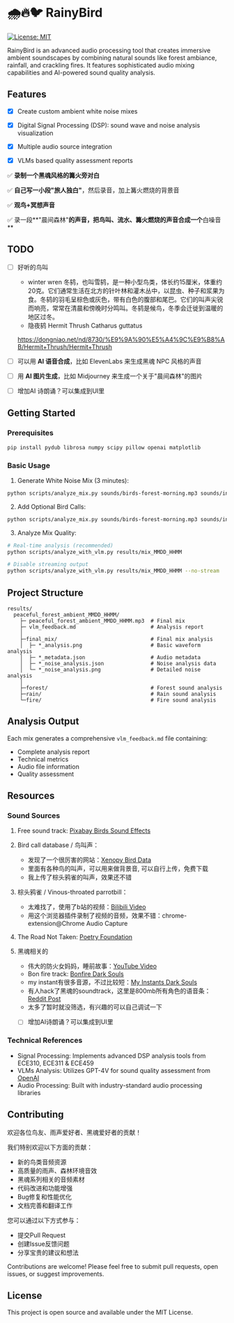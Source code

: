 # 🌧️🔥🐦 RainyBird

[![License: MIT](https://img.shields.io/badge/License-MIT-yellow.svg)](https://github.com/Everloom-129/RainyBird/blob/main/LICENSE)

RainyBird is an advanced audio processing tool that creates immersive ambient soundscapes by combining natural sounds like forest ambiance, rainfall, and crackling fires. It features sophisticated audio mixing capabilities and AI-powered sound quality analysis.

## Features

- [x] Create custom ambient white noise mixes
- [x] Digital Signal Processing (DSP): sound wave and noise analysis visualization
- [x] Multiple audio source integration
- [x] VLMs based quality assessment reports



✅ **录制一个黑魂风格的篝火旁对白**

✅ **自己写一小段"旅人独白"**，然后录音，加上篝火燃烧的背景音

✅ **观鸟+冥想声音**

✅ 录一段**"晨间森林"**的声音，把鸟叫、流水、篝火燃烧的声音合成一个**白噪音**



## TODO 

- [ ] 好听的鸟叫
    - winter wren
    冬鸫，也叫雪鸫，是一种小型鸟类，体长约15厘米，体重约20克。它们通常生活在北方的针叶林和灌木丛中，以昆虫、种子和浆果为食。冬鸫的羽毛呈棕色或灰色，带有白色的腹部和尾巴。它们的叫声尖锐而响亮，常常在清晨和傍晚时分鸣叫。冬鸫是候鸟，冬季会迁徙到温暖的地区过冬。
    - 隐夜鸫 Hermit Thrush Catharus guttatus

    https://dongniao.net/nd/8730/%E9%9A%90%E5%A4%9C%E9%B8%AB/Hermit+Thrush/Hermit+Thrush

- [ ] 可以用 **AI 语音合成**，比如 ElevenLabs 来生成黑魂 NPC 风格的声音
- [ ] 用 **AI 图片生成**，比如 Midjourney 来生成一个关于"晨间森林"的图片
- [ ] 增加AI 诗朗诵？可以集成到UI里


## Getting Started

### Prerequisites

```bash
pip install pydub librosa numpy scipy pillow openai matplotlib
```

### Basic Usage

1. Generate White Noise Mix (3 minutes):
```bash
python scripts/analyze_mix.py sounds/birds-forest-morning.mp3 sounds/indoor-hard-rain-sound.mp3 sounds/fireplace-with-crackling-sounds.mp3
```

2. Add Optional Bird Calls:
```bash
python scripts/analyze_mix.py sounds/birds-forest-morning.mp3 sounds/indoor-hard-rain-sound.mp3 sounds/fireplace-with-crackling-sounds.mp3 voices/custom-bird-sound.mp3
```

3. Analyze Mix Quality:
```bash
# Real-time analysis (recommended)
python scripts/analyze_with_vlm.py results/mix_MMDD_HHMM

# Disable streaming output
python scripts/analyze_with_vlm.py results/mix_MMDD_HHMM --no-stream
```

## Project Structure

```
results/
  peaceful_forest_ambient_MMDD_HHMM/
    ├─ peaceful_forest_ambient_MMDD_HHMM.mp3  # Final mix
    ├─ vlm_feedback.md                        # Analysis report
    │
    ├─final_mix/                              # Final mix analysis
    │  ├─ *_analysis.png                      # Basic waveform analysis
    │  ├─ *_metadata.json                     # Audio metadata
    │  ├─ *_noise_analysis.json               # Noise analysis data
    │  └─ *_noise_analysis.png                # Detailed noise analysis
    │
    ├─forest/                                 # Forest sound analysis
    ├─rain/                                   # Rain sound analysis
    └─fire/                                   # Fire sound analysis
```

## Analysis Output

Each mix generates a comprehensive `vlm_feedback.md` file containing:
- Complete analysis report
- Technical metrics
- Audio file information
- Quality assessment

## Resources

### Sound Sources

1. Free sound track: [Pixabay Birds Sound Effects](https://pixabay.com/sound-effects/search/birds/)

2. Bird call database / 鸟叫声：
    - 发现了一个很厉害的网站：[Xenopy Bird Data](https://github.com/realzza/xenopy/tree/birdData)
    - 里面有各种鸟的叫声，可以用来做背景音, 可以自行上传，免费下载
    - 我上传了棕头鸦雀的叫声，效果还不错

3. 棕头鸦雀 / Vinous-throated parrotbill：
    - 太难找了，使用了b站的视频：[Bilibili Video](https://www.bilibili.com/video/BV1Fr421W7kE/)
    - 用这个浏览器插件录制了视频的音频，效果不错：chrome-extension@Chrome Audio Capture

4. The Road Not Taken: [Poetry Foundation](https://www.poetryfoundation.org/poems/44272/the-road-not-taken)

5. 黑魂相关的
    - 伟大的防火女妈妈，睡前故事：[YouTube Video](https://www.youtube.com/watch?v=THLh8SxRw-8&ab_channel=Firekeeper)
    - Bon fire track: [Bonfire Dark Souls](https://www.myinstants.com/en/instant/bonfire-dark-souls-86656/)
    - my instant有很多音源，不过比较短：[My Instants Dark Souls](https://www.myinstants.com/en/search/?name=dark+souls)
    - 有人hack了黑魂的soundtrack，这里是800mb所有角色的语音条：[Reddit Post](https://www.reddit.com/r/opensouls3/comments/fm6pa3/all_dark_soul_3_npc_audio_files/)
    - 太多了暂时就没筛选，有兴趣的可以自己调试一下
    - [ ] 增加AI诗朗诵？可以集成到UI里



### Technical References
- Signal Processing: Implements advanced DSP analysis tools from ECE310, ECE311 & ECE459
- VLMs Analysis: Utilizes GPT-4V for sound quality assessment from [OpenAI](https://platform.openai.com/docs/models/gpt-4o-latest)
- Audio Processing: Built with industry-standard audio processing libraries

## Contributing
欢迎各位鸟友、雨声爱好者、黑魂爱好者的贡献！

我们特别欢迎以下方面的贡献：
- 新的鸟类音频资源
- 高质量的雨声、森林环境音效
- 黑魂系列相关的音频素材
- 代码改进和功能增强
- Bug修复和性能优化
- 文档完善和翻译工作

您可以通过以下方式参与：
- 提交Pull Request
- 创建Issue反馈问题
- 分享宝贵的建议和想法

Contributions are welcome! Please feel free to submit pull requests, open issues, or suggest improvements.

## License

This project is open source and available under the MIT License.

